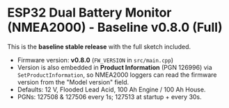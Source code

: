 # ESP32 Dual Battery Monitor (NMEA2000) - Baseline v0.8.0 (Full)

This is the **baseline stable release** with the full sketch included.

- Firmware version: **v0.8.0** (`FW_VERSION` in `src/main.cpp`)
- Version is also embedded in **Product Information** (PGN 126996) via `SetProductInformation`,
  so NMEA2000 loggers can read the firmware version from the "Model version" field.
- Defaults: 12 V, Flooded Lead Acid, 100 Ah Engine / 100 Ah House.
- PGNs: 127508 & 127506 every 1s; 127513 at startup + every 30s.
